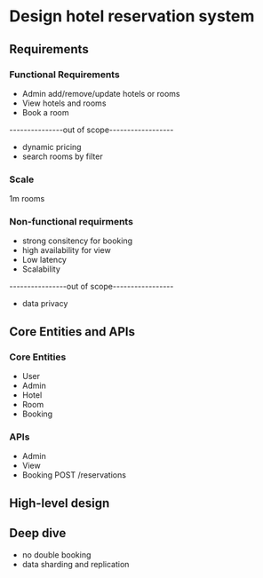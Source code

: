 # Design hotel reservation system
## Requirements
### Functional Requirements
- Admin add/remove/update hotels or rooms
- View hotels and rooms
- Book a room

---------------out of scope------------------
- dynamic pricing
- search rooms by filter

### Scale
1m rooms

### Non-functional requirments
- strong consitency for booking
- high availability for view
- Low latency
- Scalability

----------------out of scope-----------------
- data privacy

## Core Entities and APIs
### Core Entities
- User
- Admin
- Hotel
- Room
- Booking

### APIs
- Admin
- View
- Booking 
  POST /reservations
## High-level design

## Deep dive
- no double booking
- data sharding and replication
